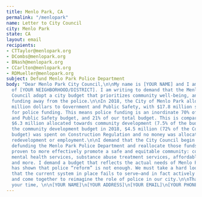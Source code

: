 ```yaml
---
title: Menlo Park, CA
permalink: "/menlopark"
name: Letter to City Council
city: Menlo Park
state: CA
layout: email
recipients:
- CTTaylor@menlopark.org
- DCombs@menlopark.org
- BNash@menlopark.org
- CCarlton@menlopark.org
- RDMueller@menlopark.org
subject: Defund Menlo Park Police Department
body: "Dear Menlo Park City Council,\n\nMy name is [YOUR NAME] and I am a resident
  of [YOUR NEIGHBORHOOD/DISTRICT]. I am writing to demand that the Menlo Park City
  Council adopt a city budget that prioritizes community well-being, and redirects
  funding away from the police.\n\nIn 2018, the City of Menlo Park allocated $25.37
  million dollars to Government and Public Safety, with $17.8 million specifically
  for police funding. This means police funding is an inordinate 70% of the Government
  and Public Safety budget, and 21% of our total budget. This is compared to just
  $6.3 million allocated towards community development (7.5% of the budget). Within
  the community development budget in 2018, $4.5 million (72% of the Community Development
  budget) was spent on Construction Regulation and no money was allocated to housing,
  redevelopment or employment.\n\nI demand that the City Council begin meaningfully
  defunding the Menlo Park Police Department and reallocate those funds to programs
  proven to more effectively promote a safe and equitable community: community-based
  mental health services, substance abuse treatment services, affordable housing programs,
  and more. I demand a budget that reflects the actual needs of Menlo Park residents.\n\nHistory
  has shown that police “reform” is not enough. We must take a hard look at the ways
  that the current system in place fails to serve–and in fact actively harms–our community,
  and come together to reimagine the role of police in our city.\n\nThank you for
  your time, \n\n[YOUR NAME]\n[YOUR ADDRESS]\n[YOUR EMAIL]\n[YOUR PHONE NUMBER]"
---
```


